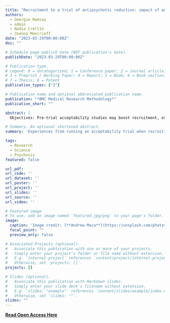 ```yaml
---
title: "Recruitment to a trial of antipsychotic reduction: impact of an acceptability study [Open Access]"
authors:
  - Georgie Ramsay
  - admin
  - Nadia Crellin
  - Joanna Moncrieff
date: "2023-03-29T00:00:00Z"
doi: ""

# Schedule page publish date (NOT publication's date).
publishDate: "2023-03-29T00:00:00Z"

# Publication type.
# Legend: 0 = Uncategorized; 1 = Conference paper; 2 = Journal article;
# 3 = Preprint / Working Paper; 4 = Report; 5 = Book; 6 = Book section;
# 7 = Thesis; 8 = Patent
publication_types: ["2"]

# Publication name and optional abbreviated publication name.
publication: "*BMC Medical Research Methodology*"
publication_short: ""

abstract: |
  Objectives: Pre-trial acceptability studies may boost recruitment, especially in trials comparing distinctly different interventions. We evaluated the impact of an acceptability study on recruitment to a randomised trial of antipsychotic reduction versus maintenance treatment and explored demographic and clinical predictors of subsequent enrolment.<br><br> Methods: Participants with a diagnosis of a schizophrenia spectrum disorder who were taking antipsychotic medication were interviewed about their views of taking part in a future trial.<br><br> Results: In a sample of 210 participants, 151 (71.9%) expressed an interest in taking part in the future trial, 16 (7.6%) said they might be interested, and 43 (20.5%) said they were not. Altruistic reasons were most commonly given for wanting to take part, and concern about randomisation for not wanting to. Ultimately 57 people enrolled in the trial (27.1% of the original sample). Eighty-five people who initially expressed an interest did not enrol due to declining or not being eligible (for clinical reasons). Women and people from a white ethnic background were more likely to enrol in the trial, but no illness or treatment-related characteristics were associated with enrolment.<br><br> Conclusion: An acceptability study can be a useful tool for recruitment to challenging trials, but it may over-estimate recruitment.

# Summary. An optional shortened abstract.
summary: 'Experiences from running an acceptability trial when recruiting to challenging RCTs with hard-to-reach populations'

tags:
  - Research
  - Science
  - Psychosis
featured: false

url_pdf: 
url_code: ''
url_dataset: ''
url_poster: ''
url_project: ''
url_slides: ''
url_source: ''
url_video: ''

# Featured image
# To use, add an image named `featured.jpg/png` to your page's folder. 
image:
  caption: 'Image credit: [**Andrew Moca**](https://unsplash.com/photos/text-yAGNjU4rtss)'
  focal_point: ""
  preview_only: false

# Associated Projects (optional).
#   Associate this publication with one or more of your projects.
#   Simply enter your project's folder or file name without extension.
#   E.g. `internal-project` references `content/project/internal-project/index.md`.
#   Otherwise, set `projects: []`.
projects: []

# Slides (optional).
#   Associate this publication with Markdown slides.
#   Simply enter your slide deck's filename without extension.
#   E.g. `slides: "example"` references `content/slides/example/index.md`.
#   Otherwise, set `slides: ""`.
slides: ""
---
```


**[Read Open Access Here](https://bmcmedresmethodol.biomedcentral.com/articles/10.1186/s12874-023-01881-0)**

